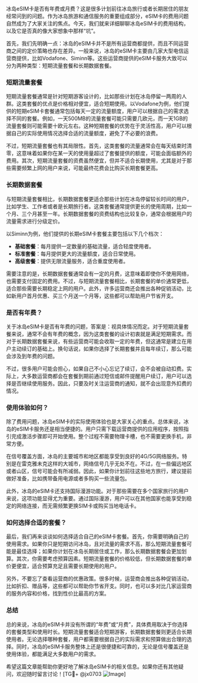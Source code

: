 冰岛eSIM卡是否有年费或月费？这是很多计划前往冰岛旅行或者长期居住的朋友经常问到的问题。作为冰岛旅游和通信服务的重要组成部分，eSIM卡的费用问题自然成为了大家关注的焦点。今天，我们就来详细聊聊冰岛eSIM卡的费用结构，以及它是否真的像大家想象中那样“坑”。

首先，我们先明确一点：冰岛的eSIM卡并不是所有运营商都提供，而且不同运营商之间的定价策略也存在差异。一般来说，冰岛的eSIM卡主要由几家大型电信运营商提供，比如Vodafone、Siminn等。这些运营商提供的eSIM卡服务大致可以分为两种类型：短期流量套餐和长期数据套餐。

### 短期流量套餐

短期流量套餐通常是针对短期游客设计的，比如那些计划在冰岛停留一两周的人群。这类套餐的优点是价格相对便宜，适合短期使用。以Vodafone为例，他们提供的短期eSIM卡套餐通常包括每天一定的流量额度，用户可以根据自己的需求选择不同的套餐。例如，一天500MB的流量套餐可能只需要几欧元，而一天1GB的流量套餐则可能需要十欧元左右。这种短期套餐的优势在于灵活性高，用户可以根据自己的实际使用情况选择合适的流量额度，避免了不必要的浪费。

不过，短期流量套餐也有其局限性。首先，这类套餐的流量通常会在每天结束时清零，这意味着如果你在某一天的使用量超过了套餐提供的额度，可能会面临额外的费用。其次，短期流量套餐的资费虽然便宜，但并不适合长期使用，尤其是对于那些需要频繁上网的用户来说，可能最终花费会比购买长期套餐更高。

### 长期数据套餐

与短期流量套餐相比，长期数据套餐更适合那些计划在冰岛停留较长时间的用户，比如学生、工作者或者是长期旅行者。这类套餐通常提供更长的使用周期，比如一个月、三个月甚至一年。长期数据套餐的资费结构也比较复杂，通常会根据用户的流量需求进行分级定价。

以Siminn为例，他们提供的长期eSIM卡套餐主要包括以下几个档次：

- **基础套餐**：每月提供一定数量的基础流量，适合轻度使用者。
- **标准套餐**：每月提供更大的流量额度，适合日常使用。
- **高级套餐**：提供无限流量服务，适合重度使用者。

需要注意的是，长期数据套餐通常会有一定的月费，这意味着即使你不使用网络，也需要支付固定的费用。不过，与短期流量套餐相比，长期套餐的单价通常更低，适合那些需要长期稳定上网的用户。此外，许多运营商还会推出各种促销活动，比如新用户首月优惠、买三个月送一个月等，这些都可以帮助用户节省开支。

### 是否有年费？

关于冰岛eSIM卡是否有年费的问题，答案是：视具体情况而定。对于短期流量套餐来说，通常不会有年费的概念，因为这类套餐的设计初衷就是满足短期需求。而对于长期数据套餐来说，有些运营商可能会收取一定的年费，但这通常是建立在用户主动续订的基础上。换句话说，如果你选择了长期套餐并且每年续订，那么可能会涉及到年费的问题。

不过，很多用户可能会担心，如果自己不小心忘记了续订，会不会被自动扣费。实际上，大多数运营商都会在套餐到期前通过短信或邮件提醒用户续订，用户可以选择是否继续使用服务。因此，只要及时关注运营商的通知，就不会出现意外扣费的情况。

### 使用体验如何？

除了费用问题，冰岛eSIM卡的实际使用体验也是大家关心的重点。总体来说，冰岛的eSIM卡服务还是相当便捷的。用户只需下载运营商提供的应用程序，按照指引完成激活步骤即可开始使用。整个过程不需要物理卡槽，也不需要更换手机，非常方便。

在信号覆盖方面，冰岛的主要城市和地区都能享受到良好的4G/5G网络服务。特别是在雷克雅未克这样的大城市，网络信号几乎无处不在。不过，在一些偏远地区或者山区，信号可能会有所减弱。因此，如果你计划前往这些地方旅行，建议提前做好准备，比如携带备用电源或者多购买一些流量包。

此外，冰岛的eSIM卡还支持国际漫游功能。对于那些需要在多个国家旅行的用户来说，这项功能显得尤为重要。通过国际漫游，用户可以在其他国家也能享受到稳定的网络连接，而无需频繁更换SIM卡或购买当地电话卡。

### 如何选择合适的套餐？

最后，我们再来谈谈如何选择适合自己的eSIM卡套餐。首先，你需要明确自己的使用需求。如果你只是短期访问冰岛，且对流量的需求不高，那么短期流量套餐可能是最佳选择；如果你计划在冰岛长期居住或工作，那么长期数据套餐会更加划算。其次，你需要考虑预算因素。短期流量套餐的价格较低，但长期数据套餐的单价更便宜，适合预算充足且需要长期使用的用户。

另外，不要忘了查看运营商的优惠政策。很多时候，运营商会推出各种促销活动，比如折扣、赠品等，这些都可以帮助你节省开支。同时，也可以多对比几家运营商的服务内容和价格，找到性价比最高的方案。

### 总结

总的来说，冰岛的eSIM卡并没有所谓的“年费”或“月费”，具体费用取决于你选择的套餐类型和使用时长。短期流量套餐适合短期游客，长期数据套餐则更适合长期使用者。无论选择哪种套餐，用户都需要根据自己的实际需求和预算做出合理的选择。同时，冰岛的eSIM卡服务整体上还是很便捷和可靠的，无论是信号覆盖还是使用体验，都能满足大多数用户的需求。

希望这篇文章能帮助你更好地了解冰岛eSIM卡的相关信息。如果你还有其他疑问，欢迎随时留言讨论！[TG💪+ @jx0703 ![Image](https://github.com/user-attachments/assets/dbca1d08-cadb-493c-b0ec-ad6f7a83f270)]